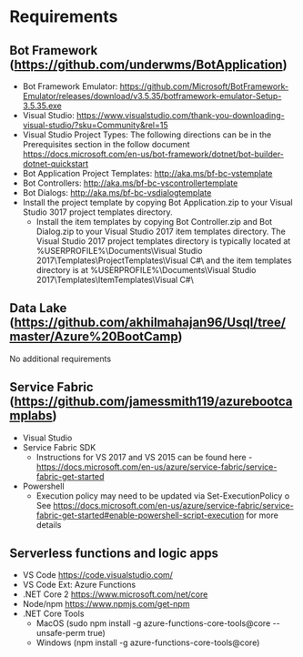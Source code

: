 # Requirements
## Bot Framework (https://github.com/underwms/BotApplication)

* Bot Framework Emulator: https://github.com/Microsoft/BotFramework-Emulator/releases/download/v3.5.35/botframework-emulator-Setup-3.5.35.exe
* Visual Studio: https://www.visualstudio.com/thank-you-downloading-visual-studio/?sku=Community&rel=15 
* Visual Studio Project Types:  The following directions can be in the Prerequisites section in the follow document https://docs.microsoft.com/en-us/bot-framework/dotnet/bot-builder-dotnet-quickstart
* Bot Application Project Templates: http://aka.ms/bf-bc-vstemplate
* Bot Controllers: http://aka.ms/bf-bc-vscontrollertemplate
* Bot Dialogs: http://aka.ms/bf-bc-vsdialogtemplate
* Install the project template by copying Bot Application.zip to your Visual Studio 3017 project templates directory.  
  - Install the item templates by copying Bot Controller.zip and Bot Dialog.zip to your Visual Studio 2017 item templates directory.
The Visual Studio 2017 project templates directory is typically located at
%USERPROFILE%\Documents\Visual Studio 2017\Templates\ProjectTemplates\Visual C#\ 
and the item templates directory is at 
%USERPROFILE%\Documents\Visual Studio 2017\Templates\ItemTemplates\Visual C#\

## Data Lake (https://github.com/akhilmahajan96/Usql/tree/master/Azure%20BootCamp)

No additional requirements

## Service Fabric (https://github.com/jamessmith119/azurebootcamplabs)
* Visual Studio
* Service Fabric SDK
  - Instructions for VS 2017 and VS 2015 can be found here - https://docs.microsoft.com/en-us/azure/service-fabric/service-fabric-get-started
* Powershell
  - Execution policy may need to be updated via Set-ExecutionPolicy
o	See https://docs.microsoft.com/en-us/azure/service-fabric/service-fabric-get-started#enable-powershell-script-execution for more details

## Serverless functions and logic apps

* VS Code https://code.visualstudio.com/
* VS Code Ext: Azure Functions
* .NET Core 2 https://www.microsoft.com/net/core
* Node/npm https://www.npmjs.com/get-npm 
* .NET Core Tools
  - MacOS (sudo npm install -g azure-functions-core-tools@core --unsafe-perm true)
  - Windows (npm install -g azure-functions-core-tools@core)
